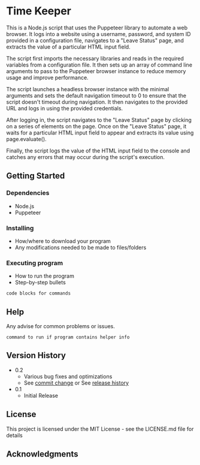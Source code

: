 # Time Keeper

This is a Node.js script that uses the Puppeteer library to automate a web browser. It logs into a website using a username, password, and system ID provided in a configuration file, navigates to a "Leave Status" page, and extracts the value of a particular HTML input field.

The script first imports the necessary libraries and reads in the required variables from a configuration file. It then sets up an array of command line arguments to pass to the Puppeteer browser instance to reduce memory usage and improve performance.

The script launches a headless browser instance with the minimal arguments and sets the default navigation timeout to 0 to ensure that the script doesn't timeout during navigation. It then navigates to the provided URL and logs in using the provided credentials.

After logging in, the script navigates to the "Leave Status" page by clicking on a series of elements on the page. Once on the "Leave Status" page, it waits for a particular HTML input field to appear and extracts its value using page.evaluate().

Finally, the script logs the value of the HTML input field to the console and catches any errors that may occur during the script's execution.

## Getting Started

### Dependencies

* Node.js
* Puppeteer

### Installing

* How/where to download your program
* Any modifications needed to be made to files/folders

### Executing program

* How to run the program
* Step-by-step bullets
```
code blocks for commands
```

## Help

Any advise for common problems or issues.
```
command to run if program contains helper info
```

## Version History

* 0.2
    * Various bug fixes and optimizations
    * See [commit change]() or See [release history]()
* 0.1
    * Initial Release

## License

This project is licensed under the MIT License - see the LICENSE.md file for details

## Acknowledgments

<!-- Inspiration, code snippets, etc.
* [awesome-readme](https://github.com/matiassingers/awesome-readme)
* [PurpleBooth](https://gist.github.com/PurpleBooth/109311bb0361f32d87a2)
* [dbader](https://github.com/dbader/readme-template)
* [zenorocha](https://gist.github.com/zenorocha/4526327)
* [fvcproductions](https://gist.github.com/fvcproductions/1bfc2d4aecb01a834b46) -->

